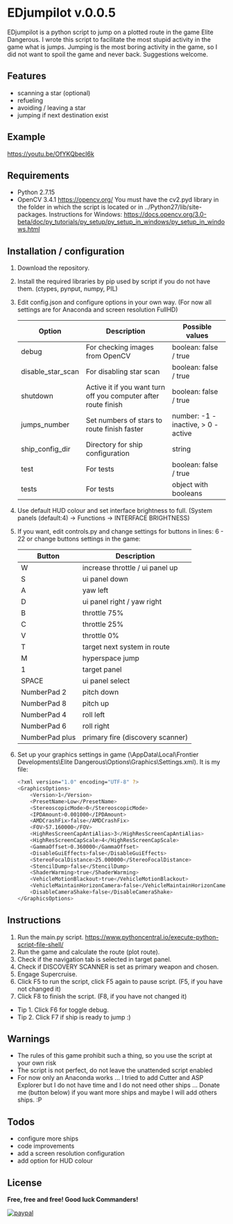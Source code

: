 # EDjumpilot v.0.0.5

EDjumpilot is a python script to jump on a plotted route in the game Elite Dangerous. I wrote this script to facilitate the most stupid activity in the game what is jumps. Jumping is the most boring activity in the game, so I did not want to spoil the game and never back. Suggestions welcome.

Features
----
 - scanning a star (optional)
 - refueling
 - avoiding / leaving a star
 - jumping if next destination exist

Example
----
<https://youtu.be/OfYKQbecI6k>

Requirements
----
 - Python 2.7.15
 - OpenCV 3.4.1 <https://opencv.org/>
   You must have the cv2.pyd library in the folder in which the script is located or in ../Python27/lib/site-packages.
   Instructions for Windows: <https://docs.opencv.org/3.0-beta/doc/py_tutorials/py_setup/py_setup_in_windows/py_setup_in_windows.html>

Installation / configuration
----
 1. Download the repository.
 2. Install the required libraries by pip used by script if you do not have them. (ctypes, pynput, numpy, PIL)
 3. Edit config.json and configure options in your own way.
    (For now all settings are for Anaconda and screen resolution FullHD)

    | Option | Description | Possible values |
    | ------ | ------ | ------ |
    | debug | For checking images from OpenCV | boolean: false / true |
    | disable_star_scan | For disabling star scan | boolean: false / true |
    | shutdown | Active it if you want turn off you computer after route finish | boolean: false / true |
    | jumps_number | Set numbers of stars to route finish faster | number: -1 - inactive, > 0 - active |
    | ship_config_dir | Directory for ship configuration | string |
    | test | For tests | boolean: false / true |
    | tests | For tests | object with booleans |

 4. Use default HUD colour and set interface brightness to full. (System panels (default:4) -> Functions -> INTERFACE BRIGHTNESS)
 5. If you want, edit controls.py and change settings for buttons in lines: 6 - 22 or change buttons settings in the game:

    | Button | Description |
    | ------ | ------ |
    | W | increase throttle / ui panel up |
    | S | ui panel down |
    | A | yaw left |
    | D | ui panel right / yaw right |
    | B | throttle 75% |
    | C | throttle 25% |
    | V | throttle 0% |
    | T | target next system in route |
    | M | hyperspace jump |
    | 1 | target panel |
    | SPACE | ui panel select |
    | NumberPad 2 | pitch down |
    | NumberPad 8 | pitch up |
    | NumberPad 4 | roll left |
    | NumberPad 6 | roll right |
    | NumberPad plus | primary fire (discovery scanner) |

6. Set up your graphics settings in game (\AppData\Local\Frontier Developments\Elite Dangerous\Options\Graphics\Settings.xml). It is my file:
    ```sh
    <?xml version="1.0" encoding="UTF-8" ?>
    <GraphicsOptions>
    	<Version>1</Version>
    	<PresetName>Low</PresetName>
    	<StereoscopicMode>0</StereoscopicMode>
    	<IPDAmount>0.001000</IPDAmount>
    	<AMDCrashFix>false</AMDCrashFix>
    	<FOV>57.160000</FOV>
    	<HighResScreenCapAntiAlias>3</HighResScreenCapAntiAlias>
    	<HighResScreenCapScale>4</HighResScreenCapScale>
    	<GammaOffset>0.360000</GammaOffset>
    	<DisableGuiEffects>false</DisableGuiEffects>
    	<StereoFocalDistance>25.000000</StereoFocalDistance>
    	<StencilDump>false</StencilDump>
    	<ShaderWarming>true</ShaderWarming>
    	<VehicleMotionBlackout>true</VehicleMotionBlackout>
    	<VehicleMaintainHorizonCamera>false</VehicleMaintainHorizonCamera>
    	<DisableCameraShake>false</DisableCameraShake>
    </GraphicsOptions>
    ```

Instructions
----
 1. Run the main.py script. <https://www.pythoncentral.io/execute-python-script-file-shell/>
 2. Run the game and calculate the route (plot route). 
 3. Check if the navigation tab is selected in target panel.
 4. Check if DISCOVERY SCANNER is set as primary weapon and chosen.
 5. Engage Supercruise.
 6. Click F5 to run the script, click F5 again to pause script. (F5, if you have not changed it)
 7. Click F8 to finish the script. (F8, if you have not changed it)
- Tip 1. Click F6 for toggle debug.
- Tip 2. Click F7 if ship is ready to jump :)

Warnings
----
 - The rules of this game prohibit such a thing, so you use the script at your own risk
 - The script is not perfect, do not leave the unattended script enabled
 - For now only an Anaconda works ... I tried to add Cutter and ASP Explorer but I do not have time and I do not need other ships ... Donate me (button below) if you want more ships and maybe I will add others ships. :P

Todos
----
 - configure more ships
 - code improvements
 - add a screen resolution configuration
 - add option for HUD colour

License
----
**Free, free and free! Good luck Commanders!**

[![paypal](https://www.paypalobjects.com/en_GB/i/btn/btn_donate_SM.gif)](https://www.paypal.com/cgi-bin/webscr?cmd=_s-xclick&hosted_button_id=MA6HTH23PKJBG)